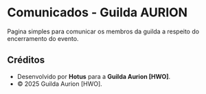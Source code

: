 # Comunicados - Guilda AURION

Pagina simples para comunicar os membros da guilda a respeito do encerramento do evento.

## Créditos
- Desenvolvido por **Hotus** para a **Guilda Aurion [HWO]**.
- © 2025 Guilda Aurion [HWO].
